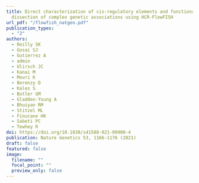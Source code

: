 ```yaml
---
title: Direct characterization of cis-regulatory elements and functional
  dissection of complex genetic associations using HCR-FlowFISH
url_pdf: "/flowfish_natgen.pdf"
publication_types:
  - "2"
authors:
  - Reilly SK
  - Gosai SJ
  - Gutierrez A
  - admin
  - Ulirsch JC
  - Kanai M
  - Mouri K
  - Berenzy D
  - Kales S
  - Butler GM
  - Gladden-Young A
  - Bhuiyan RM
  - Stitzel ML
  - Finucane HK
  - Sabeti PC
  - Tewhey R
doi: https://doi.org/10.1038/s41588-021-00900-4
publication: Nature Genetics 53, 1166-1176 (2021)
draft: false
featured: false
image:
  filename: ""
  focal_point: ""
  preview_only: false
---
```

